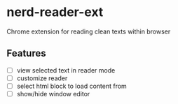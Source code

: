 # nerd-reader-ext
Chrome extension for reading clean texts within browser

## Features
- [ ] view selected text in reader mode
- [ ] customize reader
- [ ] select html block to load content from 
- [ ] show/hide window editor